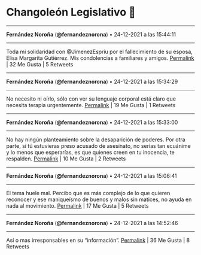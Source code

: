 # Changoleón Legislativo 🙈
*****
**Fernández Noroña** (**@fernandeznorona**) • 24-12-2021 a las 15:44:11
*****
Toda mi solidaridad con @JimenezEspriu por el fallecimiento de su esposa, Elisa Margarita Gutiérrez. Mis condolencias a familiares y amigos.
[Permalink](https://twitter.com/fernandeznorona/status/1474526347334762498) | 32 Me Gusta | 5 Retweets
*****
**Fernández Noroña** (**@fernandeznorona**) • 24-12-2021 a las 15:34:29
*****
No necesito ni oírlo, sólo con ver su lenguaje corporal está claro que necesita terapia urgentemente.
[Permalink](https://twitter.com/fernandeznorona/status/1474523905905803264) | 19 Me Gusta | 1 Retweets
*****
**Fernández Noroña** (**@fernandeznorona**) • 24-12-2021 a las 15:33:00
*****
No hay ningún planteamiento sobre la desaparición de poderes. Por otra parte, si tú estuvieras preso acusado de asesinato, no serías tan ecuánime y lo menos que esperarías, es que quienes creen en tu inocencia, te respalden.
[Permalink](https://twitter.com/fernandeznorona/status/1474523534923862020) | 10 Me Gusta | 2 Retweets
*****
**Fernández Noroña** (**@fernandeznorona**) • 24-12-2021 a las 15:06:41
*****
El tema huele mal. Percibo que es más complejo de lo que quieren reconocer y ese maniqueísmo de buenos y malos sin matices, no ayuda en nada al movimiento.
[Permalink](https://twitter.com/fernandeznorona/status/1474516911165685764) | 17 Me Gusta | 5 Retweets
*****
**Fernández Noroña** (**@fernandeznorona**) • 24-12-2021 a las 14:52:46
*****
Así o mas irresponsables en su “información”.
[Permalink](https://twitter.com/fernandeznorona/status/1474513411023196164) | 36 Me Gusta | 8 Retweets